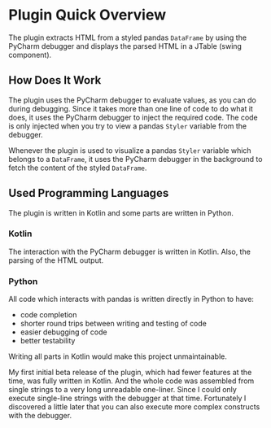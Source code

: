 # Plugin Quick Overview
The plugin extracts HTML from a styled pandas `DataFrame` by using the PyCharm debugger and displays the parsed HTML in a JTable (swing component).

## How Does It Work
The plugin uses the PyCharm debugger to evaluate values, as you can do during debugging.
Since it takes more than one line of code to do what it does, it uses the PyCharm debugger to inject the required code.
The code is only injected when you try to view a pandas `Styler` variable from the debugger.

Whenever the plugin is used to visualize a pandas `Styler` variable which belongs to a `DataFrame`, it uses the 
PyCharm debugger in the background to fetch the content of the styled `DataFrame`.

## Used Programming Languages
The plugin is written in Kotlin and some parts are written in Python.

### Kotlin
The interaction with the PyCharm debugger is written in Kotlin. 
Also, the parsing of the HTML output.

### Python 
All code which interacts with pandas is written directly in Python to have:

- code completion
- shorter round trips between writing and testing of code
- easier debugging of code
- better testability

Writing all parts in Kotlin would make this project unmaintainable. 

My first initial beta release of the plugin, which had fewer features at the time, was fully written in Kotlin.
And the whole code was assembled from single strings to a very long unreadable one-liner. 
Since I could only execute single-line strings with the debugger at that time.
Fortunately I discovered a little later that you can also execute more complex constructs with the debugger.